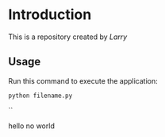 # Introduction


This is a repository created by *Larry*


## Usage


Run this command to execute the application:


`python filename.py`

 

``

hello no world
